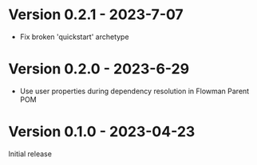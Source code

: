 # Version 0.2.1 - 2023-7-07

* Fix broken 'quickstart' archetype


# Version 0.2.0 - 2023-6-29

* Use user properties during dependency resolution in Flowman Parent POM 


# Version 0.1.0 - 2023-04-23

Initial release
